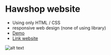# Hawshop website
- Using only HTML / CSS
- responsive web design (none of using library)
- [Demo](https://hawshopping-b62pialli-haopham1705.vercel.app/)
- [Link website](http://hawding.com/)

![alt text](https://i.imgur.com/8IwBaUK.png?raw=true)
